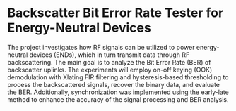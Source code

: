 # Backscatter Bit Error Rate Tester for Energy-Neutral Devices
The project investigates how RF signals can be utilized to power energy-neutral devices (ENDs), which in turn transmit data through RF backscattering. The main goal is to analyze the Bit Error Rate (BER) of backscatter uplinks. The experiments will employ on-off keying (OOK) demodulation with Xlating FIR filtering and hysteresis-based thresholding to process the backscattered signals, recover the binary data, and evaluate the BER. Additionally, synchronization was implemented using the early-late method to enhance the accuracy of the signal processing and BER analysis.
